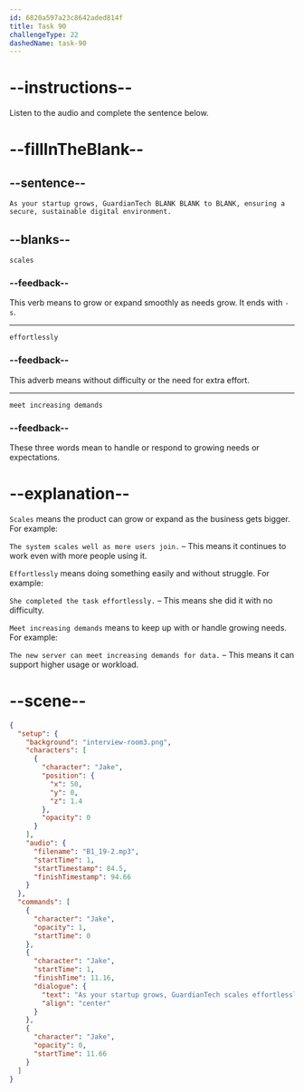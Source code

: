 ```yaml
---
id: 6820a597a23c8642aded814f
title: Task 90
challengeType: 22
dashedName: task-90
---
```


<!-- (Audio) Jake: As your startup grows, GuardianTech scales effortlessly to meet increasing demands, ensuring a secure, sustainable digital environment. -->

# --instructions--

Listen to the audio and complete the sentence below.

# --fillInTheBlank--

## --sentence--

`As your startup grows, GuardianTech BLANK BLANK to BLANK, ensuring a secure, sustainable digital environment.`

## --blanks--

`scales`

### --feedback--

This verb means to grow or expand smoothly as needs grow. It ends with `-s`.

---

`effortlessly`

### --feedback--

This adverb means without difficulty or the need for extra effort.

---

`meet increasing demands`

### --feedback--

These three words mean to handle or respond to growing needs or expectations.

# --explanation--

`Scales` means the product can grow or expand as the business gets bigger. For example:

`The system scales well as more users join.` – This means it continues to work even with more people using it.

`Effortlessly` means doing something easily and without struggle. For example:

`She completed the task effortlessly.` – This means she did it with no difficulty.

`Meet increasing demands` means to keep up with or handle growing needs. For example:

`The new server can meet increasing demands for data.` – This means it can support higher usage or workload.

# --scene--

```json
{
  "setup": {
    "background": "interview-room3.png",
    "characters": [
      {
        "character": "Jake",
        "position": {
          "x": 50,
          "y": 0,
          "z": 1.4
        },
        "opacity": 0
      }
    ],
    "audio": {
      "filename": "B1_19-2.mp3",
      "startTime": 1,
      "startTimestamp": 84.5,
      "finishTimestamp": 94.66
    }
  },
  "commands": [
    {
      "character": "Jake",
      "opacity": 1,
      "startTime": 0
    },
    {
      "character": "Jake",
      "startTime": 1,
      "finishTime": 11.16,
      "dialogue": {
        "text": "As your startup grows, GuardianTech scales effortlessly to meet increasing demands ensuring a secure, sustainable digital environment.",
        "align": "center"
      }
    },
    {
      "character": "Jake",
      "opacity": 0,
      "startTime": 11.66
    }
  ]
}
```

